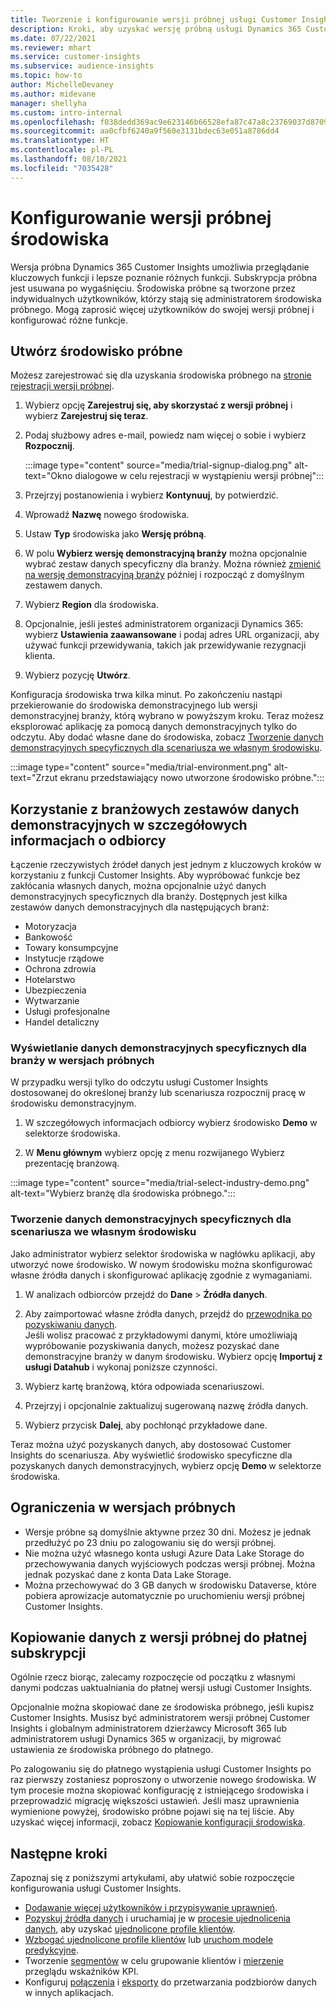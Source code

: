 ```yaml
---
title: Tworzenie i konfigurowanie wersji próbnej usługi Customer Insights
description: Kroki, aby uzyskać wersję próbną usługi Dynamics 365 Customer Insights i ją skonfigurować.
ms.date: 07/22/2021
ms.reviewer: mhart
ms.service: customer-insights
ms.subservice: audience-insights
ms.topic: how-to
author: MichelleDevaney
ms.author: midevane
manager: shellyha
ms.custom: intro-internal
ms.openlocfilehash: f038dedd369ac9e623146b66528efa87c47a8c23769037d8709fa9b804a0b723
ms.sourcegitcommit: aa0cfbf6240a9f560e3131bdec63e051a8786dd4
ms.translationtype: HT
ms.contentlocale: pl-PL
ms.lasthandoff: 08/10/2021
ms.locfileid: "7035428"
---
```

# <a name="set-up-a-trial-environment"></a>Konfigurowanie wersji próbnej środowiska 

Wersja próbna Dynamics 365 Customer Insights umożliwia przeglądanie kluczowych funkcji i lepsze poznanie różnych funkcji. Subskrypcja próbna jest usuwana po wygaśnięciu. Środowiska próbne są tworzone przez indywidualnych użytkowników, którzy stają się administratorem środowiska próbnego. Mogą zaprosić więcej użytkowników do swojej wersji próbnej i konfigurować różne funkcje.

## <a name="create-a-trial-environment"></a>Utwórz środowisko próbne

Możesz zarejestrować się dla uzyskania środowiska próbnego na [stronie rejestracji wersji próbnej](https://dynamics.microsoft.com/get-started/free-trial/?appname=customerinsights). 

1. Wybierz opcję **Zarejestruj się, aby skorzystać z wersji próbnej** i wybierz **Zarejestruj się teraz**.

1. Podaj służbowy adres e-mail, powiedz nam więcej o sobie i wybierz **Rozpocznij**.

   :::image type="content" source="media/trial-signup-dialog.png" alt-text="Okno dialogowe w celu rejestracji w wystąpieniu wersji próbnej":::

1. Przejrzyj postanowienia i wybierz **Kontynuuj**, by potwierdzić.

1. Wprowadź **Nazwę** nowego środowiska. 

1. Ustaw **Typ** środowiska jako **Wersję próbną**.

1. W polu **Wybierz wersję demonstracyjną branży** można opcjonalnie wybrać zestaw danych specyficzny dla branży. Można również [zmienić na wersję demonstracyjną branży](#use-industry-specific-demo-data-sets-in-audience-insights) później i rozpocząć z domyślnym zestawem danych.

1. Wybierz **Region** dla środowiska.

1. Opcjonalnie, jeśli jesteś administratorem organizacji Dynamics 365: wybierz **Ustawienia zaawansowane** i podaj adres URL organizacji, aby używać funkcji przewidywania, takich jak przewidywanie rezygnacji klienta. 

1. Wybierz pozycję **Utwórz**. 

Konfiguracja środowiska trwa kilka minut. Po zakończeniu nastąpi przekierowanie do środowiska demonstracyjnego lub wersji demonstracyjnej branży, którą wybrano w powyższym kroku. Teraz możesz eksplorować aplikację za pomocą danych demonstracyjnych tylko do odczytu. Aby dodać własne dane do środowiska, zobacz [Tworzenie danych demonstracyjnych specyficznych dla scenariusza we własnym środowisku](#create-scenario-specific-demo-data-in-your-own-environment).

:::image type="content" source="media/trial-environment.png" alt-text="Zrzut ekranu przedstawiający nowo utworzone środowisko próbne.":::

## <a name="use-industry-specific-demo-data-sets-in-audience-insights"></a>Korzystanie z branżowych zestawów danych demonstracyjnych w szczegółowych informacjach o odbiorcy

Łączenie rzeczywistych źródeł danych jest jednym z kluczowych kroków w korzystaniu z funkcji Customer Insights. Aby wypróbować funkcje bez zakłócania własnych danych, można opcjonalnie użyć danych demonstracyjnych specyficznych dla branży. Dostępnych jest kilka zestawów danych demonstracyjnych dla następujących branż: 

-   Motoryzacja
-   Bankowość
-   Towary konsumpcyjne
-   Instytucje rządowe
-   Ochrona zdrowia
-   Hotelarstwo
-   Ubezpieczenia
-   Wytwarzanie
-   Usługi profesjonalne
-   Handel detaliczny

### <a name="see-industry-specific-demo-data-in-trials"></a>Wyświetlanie danych demonstracyjnych specyficznych dla branży w wersjach próbnych

W przypadku wersji tylko do odczytu usługi Customer Insights dostosowanej do określonej branży lub scenariusza rozpocznij pracę w środowisku demonstracyjnym. 
 
1.  W szczegółowych informacjach odbiorcy wybierz środowisko **Demo** w selektorze środowiska.

2.  W **Menu głównym** wybierz opcję z menu rozwijanego Wybierz prezentację branżową.

:::image type="content" source="media/trial-select-industry-demo.png" alt-text="Wybierz branżę dla środowiska próbnego.":::

### <a name="create-scenario-specific-demo-data-in-your-own-environment"></a>Tworzenie danych demonstracyjnych specyficznych dla scenariusza we własnym środowisku

Jako administrator wybierz selektor środowiska w nagłówku aplikacji, aby utworzyć nowe środowisko. W nowym środowisku można skonfigurować własne źródła danych i skonfigurować aplikację zgodnie z wymaganiami. 

1.  W analizach odbiorców przejdź do **Dane** > **Źródła danych**.

2.  Aby zaimportować własne źródła danych, przejdź do [przewodnika po pozyskiwaniu danych](data-sources.md).     
   Jeśli wolisz pracować z przykładowymi danymi, które umożliwiają wypróbowanie pozyskiwania danych, możesz pozyskać dane demonstracyjne branży w danym środowisku. Wybierz opcję **Importuj z usługi Datahub** i wykonaj poniższe czynności.

3.  Wybierz kartę branżową, która odpowiada scenariuszowi. 

4.  Przejrzyj i opcjonalnie zaktualizuj sugerowaną nazwę źródła danych. 

5.  Wybierz przycisk **Dalej**, aby pochłonąć przykładowe dane. 

Teraz można użyć pozyskanych danych, aby dostosować Customer Insights do scenariusza. Aby wyświetlić środowisko specyficzne dla pozyskanych danych demonstracyjnych, wybierz opcję **Demo <Industry>** w selektorze środowiska.

## <a name="limitations-in-trials"></a>Ograniczenia w wersjach próbnych

- Wersje próbne są domyślnie aktywne przez 30 dni. Możesz je jednak przedłużyć po 23 dniu po zalogowaniu się do wersji próbnej.
- Nie można użyć własnego konta usługi Azure Data Lake Storage do przechowywania danych wyjściowych podczas wersji próbnej. Można jednak pozyskać dane z konta Data Lake Storage.
- Można przechowywać do 3 GB danych w środowisku Dataverse, które pobiera aprowizacje automatycznie po uruchomieniu wersji próbnej Customer Insights.

## <a name="copy-data-from-a-trial-to-a-paid-subscription"></a>Kopiowanie danych z wersji próbnej do płatnej subskrypcji

Ogólnie rzecz biorąc, zalecamy rozpoczęcie od początku z własnymi danymi podczas uaktualniania do płatnej wersji usługi Customer Insights. 

Opcjonalnie można skopiować dane ze środowiska próbnego, jeśli kupisz Customer Insights. Musisz być administratorem wersji próbnej Customer Insights i globalnym administratorem dzierżawcy Microsoft 365 lub administratorem usługi Dynamics 365 w organizacji, by migrować ustawienia ze środowiska próbnego do płatnego. 

Po zalogowaniu się do płatnego wystąpienia usługi Customer Insights po raz pierwszy zostaniesz poproszony o utworzenie nowego środowiska. W tym procesie można skopiować konfigurację z istniejącego środowiska i przeprowadzić migrację większości ustawień. Jeśli masz uprawnienia wymienione powyżej, środowisko próbne pojawi się na tej liście. Aby uzyskać więcej informacji, zobacz [Kopiowanie konfiguracji środowiska](manage-environments.md#copy-the-environment-configuration).

## <a name="next-steps"></a>Następne kroki

Zapoznaj się z poniższymi artykułami, aby ułatwić sobie rozpoczęcie konfigurowania usługi Customer Insights. 

- [Dodawanie więcej użytkowników i przypisywanie uprawnień](permissions.md).
- [Pozyskuj źródła danych](data-sources.md) i uruchamiaj je w [procesie ujednolicenia danych](data-unification.md), aby uzyskać [ujednolicone profile klientów](customer-profiles.md).
- [Wzbogać ujednolicone profile klientów](enrichment-hub.md) lub [uruchom modele predykcyjne](predictions-overview.md).
- Tworzenie [segmentów](segments.md) w celu grupowanie klientów i [mierzenie](measures.md) przeglądu wskaźników KPI.
- Konfiguruj [połączenia](connections.md) i [eksporty](export-destinations.md) do przetwarzania podzbiorów danych w innych aplikacjach.